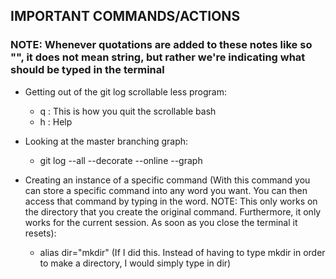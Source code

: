 ## IMPORTANT COMMANDS/ACTIONS
### NOTE: Whenever quotations are added to these notes like so "", it does not mean string, but rather we're indicating what should be typed in the terminal
- Getting out of the git log scrollable less program:
  * q : This is how you quit the scrollable bash
  * h : Help

- Looking at the master branching graph:
  * git log --all --decorate --online --graph

- Creating an instance of a specific command (With this command you can store a specific command into any word you want. You can then access that command by typing in the word. NOTE: This only works on the directory that you create the original command. Furthermore, it only works for the current session. As soon as you close the terminal it resets):
  * alias dir="mkdir" (If I did this. Instead of having to type mkdir in order to make a directory, I would simply type in dir)
